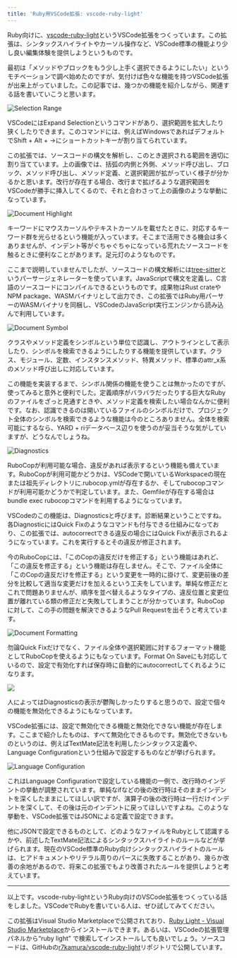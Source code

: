 ```yaml
---
title: 'Ruby用VSCode拡張: vscode-ruby-light'
---
```

Ruby向けに、[vscode-ruby-light](https://marketplace.visualstudio.com/items?itemName=r7kamura.vscode-ruby-light)というVSCode拡張をつくっています。この拡張は、シンタックスハイライトやカーソル操作など、VSCode標準の機能より少し良い編集体験を提供しようというものです。

最初は「メソッドやブロックをもう少し上手く選択できるようにしたい」というモチベーションで調べ始めたのですが、気付けば色々な機能を持つVSCode拡張が出来上がっていました。この記事では、幾つかの機能を紹介しながら、関連する話を書いていこうと思います。

![](https://lh3.googleusercontent.com/docs/AG8NV2a3p0Uk0XLpPSRt_T-dLIMyQciUN_hhCMVzXJPWNYG_gT23TpnFLgkVc5b6JkmMHr0VVSa078u1yd4AbDvXgpMSxs7cwAtRVYKcnYhcBAmzSy4meKULPOp7E1a3C0j9FjiSaWGmLw7Tqsm6Jy8CSy9b_pphlwXqMWkfWPdJhi4yT1MQH4-dz6g45jKgN-CCwOWGpdJilTCWiKrvVbDzaqEtJsmjzYGdMH2_M8RRna1f59anZvLn39DhWFbkL-ge3AVsIduIQE0jejaRXPoZmtrHkK1cJ2R_JIjmRzG-H-jNvxvZupnJesIySILK7SFZbqkCHM4NXwonevAld7ss1w3WrNrlJa7M22rZmheow7xw0c7_n5i9FGWfafaiNn-Magkfol1xdrJbiuW0b1hAnWyPizR9dq6SWw0wchlqoZjQWl6wSwqybMuaBpwlbL4ttiN4-KThpBP7BCC-96yJw32xJ_ebUvoGPSic0xmlF-ST01T0J38n6SK_FjblykLsRpmm7z8wSBy7a08L59EGV7gHv4NoU76Ha75eQlDlTn-Q_Z_MsagHpO33vvhXUJdTkmeQMLHnCngc4ApDgE7q7GTk3n1rahwn3oZv77C2wmv2PNmWZq_pxsx2sLawQkI2Z6xzex3DMZ7-_K4vabDPvwHApogehHcYyQ5_-J99LJ1UdGiu5XOTCZ3X4hkR45_6jn0O6ynXcY6YdxmOltM4adUH5nV-c16KekBZ_6OKJkY1kLd34Yey4Hq17uHtNadQAp8t6KLLBCMOJYjXmV9yycmx7g6iW55kRDIt9nnw6DaDs4IXhxKSldiYyTxJ1geR8E2ElxXPm2T_N3zjKpAf4G7lAy7Bx-GyZA43vKskrl70DfLAWMV0EQ88939Sy5kZmM3eodN4HYwiB5WgKfXPf8MmqJtVVYl57gN035OdAdEk2ObEBKfN9PiaoamBATtVF_8DoJcAjLHR4lEEYs0PKo1csuZn1cwxvLQcvzhnAavFR147fjdDIm5jTewlqg3h09p2L1aunSGlLLciv1MJjMkjRByxlq2wupwjzefaGRXPGjIc4PIVG6QSwQUFj38ieJhfz5XqYbT2IMEWim3hfIJmUFuUSh6FsfiDSU2zLzAKNLSROaEPlhuTkUGQUQu-peg4SJv54ioynkHwW7dm-HDHa2Dl-9IANjGUVUbfBflM66QI8MEjLeQc-6bWsrwgKh-Wg_762zHxDPZaCv-pYDfzQihOYSGPRG8u3Z5QxVW9QTBSuA "Selection Range")

VSCodeにはExpand Selectionというコマンドがあり、選択範囲を拡大したり狭くしたりできます。このコマンドには、例えばWindowsであればデフォルトでShift + Alt + →にショートカットキーが割り当てられています。

この拡張では、ソースコードの構文を解析し、このとき選択される範囲を適切に割り当てています。上の画像では、括弧の内側と外側、メソッド呼び出し、ブロック、メソッド呼び出し、メソッド定義、と選択範囲が拡がっていく様子が分かるかと思います。改行が存在する場合、改行まで拡げるような選択範囲をVSCodeが勝手に挿入してくるので、それと合わさって上の画像のような挙動になっています。

![](https://lh3.googleusercontent.com/docs/AG8NV2bcfBAUKJ3S8h9AOkCkQ9vKaOaI7R-0PNog31vlsjE-Oe9JhZzkPO_8BupsHOt1g_wemILa6Ru2x-jN1Vqmy1Rd_42Iz8eEno4Twygs9mwVrcsflz7xLyInWGgVCgovIYX8ihdyDNZz9S6Q9JOwH-xMA9VcV_zaWrUx9b_c_mGxxKLQQyQd71OzUpjVTgRtl4d4LjTtjWaBmhUHB_JdopgYGZzYKQ25pKGPWJrMO0-brU-YOX_cX0HRTn7wyS0u0hl7OACzmC3Aw9LmeWmDZ5ey26qcQDt6LBMry-loaYA5Yc9CIgrXilu5IzvMH_FzObocDPbg6VbvPYK9b8QOubvOHMnp-hRm0ZgBGlp7hm19RovAie6dC3xYq0jz6pTr5jGdNypHcbfym_9ABhm5Wvu0xOh_4Mx3MhNMJr0PiscrVcL443i5gF1T5fqdzhe1WRvjFZt22UiXPK_YYa-v11Wfax0X1DfxzYxhll4wcruD1wkXJpxbcDYCC7pOBU_xQa13Q0K2UHgI_W40FVnyf7ArnbU6DWowjFJkQ-Z3gvqXEmhTLiPunqsDll25liTMIASJd52kw7-JJP9FXfehzriV44O9fJRwwro7g6TT_pC1279SVC6OJ5WH1Z9AnHuFFdOwZ-3Chlo2BL0PrDrAFiCWGrKfEl0Kmn5aw6mMRYRtSBsCNAcw54U-hn0IuH_QPXxYrHZjAB1QV0gF3qfwhpB_AfM1uOAbomWH7iCnK68Q7q2_tDytLv6Lk8s85hfHNh3S8SV4uziSRLDs2ismhb7er5CwScoJcBl5CLT2LU2r3UaH7zzdSZXeMVfGboaiL8xOrvaXbFPrTPwipQNKHSSp951TQteFYnhBGw4FPUMCkU7mOHblIZt3AMvI1gdgEDF4bXgORrtT4OEITcORh4crpZ0_m3VP9AzBX7ATQporMePO1bow98U1Wv5vbr5FoeSrUGB7abEWOSGkXcBMfzbSTHV9mFLHp46LmWOMveI5Y9fkPE-QEmRZoFMN7hxZSRatmuSOlhV5Df98eLsbLb3XM2uLc_UxQ_vlPuAuTGSEcXQFAfFi9LS1_Z_zauxqHM1gJDbeDpN-u512-3XHgcVTz7FjuX5uai8wLwdv1jlxAKJA7JIE1d34CpWlSEcc6uM4J2lHSyRqeQxtSNRCe7QwuugQGYOPMhzGSjEudYsYvy8SPd4IVz1U_tk_FBhm3VUmBU1tUbTQSYRzcmGFawJdrsI2FhUxiHDrcSvMyKsWmBNHpw "Document Highlight")

キーワードにマウスカーソルやテキストカーソルを載せたときに、対応するキーワード群を光らせるという機能が入っています。そこまで活用できる機会は多くありませんが、インデント等がぐちゃぐちゃになっている荒れたソースコードを触るときに便利なことがあります。足元灯のようなものです。

ここまで説明していませんでしたが、ソースコードの構文解析には[tree-sitter](https://tree-sitter.github.io/tree-sitter/)というパーサージェネレーターを使っています。JavaScriptで構文を定義し、C言語のソースコードにコンパイルできるというものです。成果物はRust crateやNPM package、WASMバイナリとして出力でき、この拡張ではRuby用パーサーのWASMバイナリを同梱し、VSCodeのJavaScript実行エンジンから読み込んで利用しています。

![](https://lh3.googleusercontent.com/docs/AG8NV2YItgt7_nBqX2iddxZk64TjO_M00PdAlEB2hiZ5WOqCpQOVy2X1W5SUcX6KHiWTyyPoRY03atlawy2Q-CxaZnJPN1Cp876ityHreokxSmuBplQkptn2SPBusTvtsgZCVCQq38OcXWfsxDd0NpLReZmmbtb4u48YJLg12HFcBkVi-4wqaZ3Nb6Fa07YHjzaL8KsuLm8u14ZEc_r3YTE2KkPE5sp3ZpEPXtW-4WtcmQ-VhW21Uq2KjVtwhYDAQTus6bHo9ZhhtrrBzQaEckO2wsNu69aLRki0dEEhS2xIZJR2nVqDv_l2R8PrQw8PDBU_94x562sYEl-xmKn39HD0v2wo-mgConsS8ABRNMwJrd2UjCTJibI6RJGZOi-V6_vmDn2vGANl_CRG2nWwCIXAeU-jaxHUsehiw4WTEoapitK1UJ9g66FiQifFNyD8pHPLGTOgSf_BDqySRBp41GgMBOKZKka7oI9Ew21YjRy0TzY0AtpO8eDmoQgHzrLU_FXH9pGDEje1hN1zGhKQqN42zPbMoy8i6qHHsQDK04CkXRITuBoBMwjYNxtyYrTP0eaD6O3WWEwSJkt0X70rofD0sHNFxQVhymEIsypkw68kxG-Kzlz3Zw684zagJgHUZuTa8cu83yb6tDB9YE60XfumMqYyyiGup2iBXeoo9uXpkkqqRiHVCZHfcOA6ybz46pldj6CYPGbUQwiuN5O5-HBPFKngecMhRwksApsuz3JWveZ1EsMWaQyHdFg76GcnN2f5P8lZWCgwMWdS7HqdZAzOG4XzUlFUHp0zCVlWaDFfe8ZI2fuyoLARcKWcGlMs16t3czvgiYPJnKaGLgp7CC94wACJ_xDAJxclM6zSM53wZfy8zayYX7RTQPEich1Xa6rtQIEAhEwj8FULvpLg_4MODWxVSFCeGn12n2weP38BCR6ggmYcX9DCWpG6iOshowOubD5dMrn4APnmsKrfLXFn3xD5RVyKEh5Odxah39nDe4wXlABEcxKFom3WsL2bFrbEX3xLJ8i6hkegNjXGUQs96Tvpq-aMPNgL5M0y3TmHnYXEnCmbFbnJn1uFdltByeBWQRD7zUKR97mJt-uw7HfGkbejrH8ePUZaUih12ZBH8WlYopQLQHK0LnSYPNVh1QCTyXZDfK9fsRGTlziC-BPwt_iTKMZAwvUgUvWMaMgwRTYCZ6I0rbl_R-wZlILSIa5U6C_wPq0Nfj1WUjuMc-zIxxCZf3N7wsMpCH_CsYEuv4juECwSjA "Document Symbol")

クラスやメソッド定義をシンボルという単位で認識し、アウトラインとして表示したり、シンボルを検索できるようにしたりする機能を提供しています。クラス、モジュール、定数、インスタンスメソッド、特異メソッド、標準のattr\_x系のメソッド呼び出しに対応しています。

この機能を実装するまで、シンボル関係の機能を使うことは無かったのですが、使ってみると意外と便利でした。定義順序がバラバラだったりする巨大なRubyのファイルをざっと見通すときや、メソッド定義を検索したい場合なんかに便利です。なお、認識できるのは開いているファイルのシンボルだけで、プロジェクト全体のシンボルを検索できるような機能は今のところありません。全体を検索可能にするなら、YARD + riデータベース辺りを使うのが妥当そうな気がしていますが、どうなんでしょうね。

![](https://lh3.googleusercontent.com/docs/AG8NV2bKiSYqdFrcGSM0fzp2S2Y3eeEZ5WbTEAZBP-f6MtLN9_ygNXc1f8c-5LL1ZFuIrosWyFFjBvAdBXZckoZOiQD3JHhlBkJOuIJ64s6RNwtd8PPRdnPBmYB8x-lPhHOOzHTYjSFejFE1RySU8XpnUQea71DxT9yffc3365llWuG-aXfrbi1kWDYPGGfHVUE6u9Sd0TG18iyrSgQEe7gv0RxWpvOLFHIzgnu0t9mY41j1DBobEqO1ZlnKVf09s_74GpccWV-j6bihKFntUkhbm3rz8qqeiEUCXDCRl7eZRr7Rom28fXZcw19ejqtDIcfhIAhnYvh4WeOka7IrlSnWV22bRuMtmwcFtdsShlTf1vEHr10oFfG12oohOn8E9BehyJya0ZiqiAemcngvfbIDYOHkza1Scq329076zyPRCCl_SUbx_tctlor5D-e4UQzIRV7i27_EprOkZQmrBBwOPRqfKEjx8HGArx3EzURemMtQ9tCOj1LGtkf1Dy8HqT6iLVG8PEAIeXusyp6r5E6oF-a9mJquwgZxRo6NKba9KTkLBQp1_1KM-YTOTx8l9sjiG2Q5rgCYfXi-UlzgDPyA_pbQWdP9m7o0LJyfZWGe7E97vttsAJOhffuLGT0_VyL3kqgW-OCpLvk9BfvmR4CQ3RmXIXYZEdF9kC4cH6cq-ZV_h6MJ0TooblOXnJ9RUUPISKuNP_08XC8kgx_VybuKVniE6LABGxN53wR4FINb-AUDqYiyo3VKK8R2YWHYA1pCc29VYaelao0mSmRkS5kwweNDjIMHB5-rca0tFBFEAu4CbmUO8j7S9b_HHvXfj2TEQxkNSgse8CeqC1l9lmJd4bFqyDbR_pOw70ySplS12FJ3Q3V6YEOO7hnCNhqg3b5GQtdHYp0OYTQOr3cRxzRRXn44uVMw4GeOXBLFvuUPlInsr0RmcvvO2ay4HQyC2qovWYAWPTFpmkeoyeZybgOF6GYu_Id_QZioIZYqdoHnA8imimWRONYxW9s__KRsDgRNER_s_14GbmOvHc0I57wDRkBtRmZm1ND_iJGtRAduOWAbxdIK46zxyNfjfJfR7ylaNcAEi2yQXsvFDEwIZw6EGeeiYc50hUfTDvSJaC5ZF0NzOe-NSxvDxDygUhlmhwzM_c67LwnY24g1Zlbeq6EgVBw4vkEEajaJT56NdfFRcBqzyqxs-NVinneKlsYqM8sB5HP4jj5JSbbKjF5Ltm0CGQdmAjEAXfCR6R6-Jzn3ca8fEffwXA "Diagnostics")

RuboCopが利用可能な場合、違反があれば表示するという機能も備えています。RuboCopが利用可能かどうかは、VSCodeで開いているWorkspaceの現在または祖先ディレクトリに.rubocop.ymlが存在するか、そしてrubocopコマンドが利用可能かどうかで判定しています。また、Gemfileが存在する場合はbundle exec rubocopコマンドを利用するようになっています。

VSCodeのこの機能は、Diagnosticsと呼びます。診断結果ということですね。各DiagnosticにはQuick Fixのようなコマンドも付与できる仕組みになっており、この拡張では、autocorrectできる違反の場合にはQuick Fixが表示されるようになっています。これを実行するとその違反が修正されます。

今のRuboCopには、「このCopの違反だけを修正する」という機能はあれど、「この違反を修正する」という機能は存在しません。そこで、ファイル全体に「このCopの違反だけを修正する」という変更を一時的に掛けて、変更前後の差分を比較して適当な変更だけを加えるという工夫をしています。単純な修正だとこれで問題ありませんが、順序を並べ替えるようなタイプの、違反位置と変更位置が離れている類の修正だと失敗してしまうことが分かっています。RuboCopに対して、この手の問題を解決できるようなPull Requestを出そうと考えています。

![](https://lh3.googleusercontent.com/docs/AG8NV2afz18270LrPmeAGaaGc4-WEdInl37yigSIErEmd5RUXipc-FL8Klv0utrv9btKIehx7d05_Mfryw6p-VeQZImwGZWF35zP7NAD52Eq2hKeHqc-_fn3UEWn06psQjfIax3gB5etgoBh3-4Zz9cEG2vaM4G93AzLr0CJy1FTFw9gU1kct6Cp7DKqlx16wsdpIIpI0L3JHfnFl-FKsHIkXLUjrDPu8GxmX-4n08gDUnHdDiCqDsSe09tpECaQOH8YrIQx6pfsFZJVObq1sZyMGEfoPvNtzbhtM4PZGT7Db31NqzOOWHJ_w_nIBtwODQNtAiukWvsxNHcqFWdE828gDNQHocIgF11Ma-oREkay1Qa-pzJ_x0DbbcWzkeKRq5K6FMprlLu7MEuE-__oTj-2Lztx2Ua8iucJW-wZ7cB2J_oLoZV0eaBNci-M8PO2ooRFo6HQ76mQdVXuvSa_236-FIi8aJUt31sH2QGuyUgt7MDrzH1YYQ23C9ZcVhS8u1x5t8ZqVCNxScEZS5aPMuo_v_pZmIcTt3DL3-G3wAk-m1Eafcgf-MtzI_ZDQcVn97tZXRwJXUvj8Plxo4XctC1PJ54QZa4hM8N9h1w7qAZ2X47aRelDVanhx0Uhx8mNbo0ExnNu0tvYCgyeYCyaVye39WoDWRIdAIDa88myhfk_8uuxzhbibwb8DW-0dLhW45WE_GFHG4eBqQclOym5o_cUBXUQNDoizESDPp56DSy0Zsgxyfv_1dWbm-T3TeWr5LxKsq2-WaSxFXMRbRDd0ziI8xLJ58pf94K2FPEZNSdceQQtx9n6XbdN-QP6oQdMK0nBmsn0ruUjN27BvxFLFgL0ndKG6DnGeKl-HTQkmLs7JqlOc6jEgrgRrneDRmXvUAL_Wgu6KIJvLMwlQhB8d-yR5fyyDopEJLNX0IhdwDeFzAKHURyvVqKP9IrMx62seME4fR950VHSjMSVGt5kx38zxt3-PjDykeSHhnKTp-FPgAIzyzTfOuLAX_M78YpP_FuGuzJTmIZtmfDyE-M6b5IVABjOyb7xJm21U3ZB7P0aaYTurH5xRIaXkaalKCq-tMg9ARyJcYZg9wBE16rmAp4ep9_OLswcr-xd932Gf2_-ujlyxidWBfZ7pMpD4kzET4EPnli4IlG1ZZus9fhiXhLbwp1VOOI70PL38gjfTGpQnH5qRgSPENUSAgTr8oJUcw2W7jW51eyfzO-dM3OpchsQzOr-r0B53NdD8zin30-Jmb5YCpBQew "Document Formatting")

勿論Quick Fixだけでなく、ファイル全体や選択範囲に対するフォーマット機能としてRuboCopを使えるようにもなっています。Format On Saveにも対応しているので、設定で有効化すれば保存時に自動的にautocorrectしてくれるようになります。

![](https://lh3.googleusercontent.com/docs/AG8NV2YqPcPbGpX3MB6694Ae2L7I86N07ovVNmQEzg2J8fXsQbBeL93CEQqNWUaVAXVEFDCkFJ4E2oP-mBowQgb43lVRuwHyMQphF8hTNn2sHejz4sxx9LdjczQVayuM-pffjXemxgORVU1gqc3Danl0F8DpGwd8WHEv20XThEDpvk0LNzBtfJ7_JtNmTc4ee-mLzx5mE2TMzjwveMyZSkJZjQiXPpca7LQx-e54OP8ZIbvL9oPlXkut-RG9yuP05yo8lRVA1KlSmxubliKtLrs73T6S3ILhpgML2PXonNA5qNQRFs8I5L9q593nx1B839Yct2k6YJXpR1UMHwBuIax4h3v5svHG3QqBdkvj8VjK9pFYsLZopauMlp_hf5Xvc_XVrlBkvxaIsit270khiiqbSkt_Zuug029oKEsn5dDpj4lGXcqAkvClwf-iTAJ0BuHlmEQwgViWz6GzbC56i4GdipIdOS1cfqydQa17hoaIDJ814a4ypcpKtnQS-aXgYJVKpjCgz7lTCKrY4OlElgtlvI9pqcgwaA7ef-G9UgPm73_y1YOoEtRK00tzoZEu3gF6qJyiyxTPCauwiKQiDiLAenEfyJobVpuGZa6H0MR0HdmCO9fYNCJsF4gzXXen6cO3gCSkhHOR3yTLmv--89HWiLIxX2owdrS2yjLyZys5nLA2TunhRKYBpV8qjTDyd2KW-Isyyzh3FRn6rpNn3VuFh9jI5wk4XYvXmEgTheMVl1eb5YNYU69S-o9GVcbkDuc_mzjN83wllAorMdAlja0Nu8hmwv6zy2uTZctQxAP3xujUA82UxzHnPwUhOH9IHUJ07Xy3nk-GDxMwpdv6ZYJ7IWDS-nCIYn9gaF1GKt0g1iLC67nfD2h85nYySd59A2GGRGST1SRShKF1OZyg8wvkvyIsUyPy72eUzOFWPD1ciF1CwSIJILYpC53RDc86VqH0yTuemug2t5y_M5mohG6deL3pT7je-qU8PkE4_jUZ3gP1dYOl09iHlt3fVOzL-C-nFEXX3IbUQRKPF4tnCs2b7W19RLGzFSu4kRwbYUenGOEdgJJMQiezwG_hzJdxLW8Gw6L7IMEBUVI5ljrYjVZRF7yMOXxMTxJNEAsGAf-rXnT7dE6Dlo-xJIcUdb8VM9H1YSvCsMD9qZMHJx48hjtStBLRw5qnCb5SaFXdwORzvUAnSm9HgiNYmOhbU630wCbmIYhr8odBYju3LioObRZYVn9G3E1NJXbqc5msYL4w87_J6Xo6NA)

人によってはDiagnosticsの表示が鬱陶しかったりすると思うので、設定で個々の機能を無効化できるようにもなっています。

VSCode拡張には、設定で無効化できる機能と無効化できない機能が存在します。ここまで紹介したものは、すべて無効化できるものです。無効化できないものというのは、例えばTextMate記法を利用したシンタックス定義や、Language Configurationという仕組みで設定するものなどが挙げられます。

![](https://lh3.googleusercontent.com/docs/AG8NV2ZY3ZvpJx8x-57twB4yjS4wH0DW0AjZnkuzAOHMXROjAN7Da7_RtDy3dm82GmIpJ40HH7vqY7WXoHUje_7AcSH32VOWaFtwrfSs_uZGjDWRM1MZiyX2oS3b6CgBsYDBqkXY21wIegeBHSlPKYYX2zhCwhSlGeI33fSEGusxsuVbWH0_yUTLYWOWAXpDcxbYZdsq1t35b-3GmLBuLCxGikAqK8Wyxnbd1fmb_OrmegNRnyZw-SEST7pd2BOPZsLBrEfTbIiYOQWYkFqA3a5DXpdrgI6KtHufk3UoKL00A3yfhLcXSYJbpj5tId1U_VvRuzqm4W48JxzgnK1F0oixolvMnhYEmHOP7afo-7jrYQHxq3WN95SsXNuyG4qgRsAY3MyoThLVfoiNIMfcAG55NOqt-5D4EBNhZWz2vab6WT2ljFoivRCoVm-12JzBad4nBPZG_LCnvN8X1z82jetHj7YOd78PjosKIns_QCS2Jepamn3bp0xPEAaow7m6Jcj2RPET5Z_z3MdTvPPgDl3Z9FxdXEMcFEY8aGAF8L1IDtBUBLSRm88brF5iLXc6s1SZiKtA6Q5pnLcB_ERpeVt5c34l509NBuQ-xOXB1ZQa1Z5lDDq2t012XfoYaZVAn7w8b8Vid5OAWBF8XwCLIbX0UDcLgPwsATeW0P0PIAI-HsmUJwwQ79bkds3WMsN6pvLSgJTL6TswQ5GDMVpruoDxNFDg4iOsKHldJ4dLAlTB_C0TGMgpiGnWQLkAcoaTVSvpm9GoMjnEsY7euigVa3HYp7bicjGvpgHcv3hN8h_xWPbr8ck146Ac-dKgqwj3kULd8i9TKgxajiRQ71esgFmkbLhaGiSUVWOT-sgYZDSetnF2V2PWx9eskCgbmkK1Kp_KEw3xnqKRqtV-FSOlaqxH3eupAw9778XskbyKhOVk3uHbpOhKILaoPSCcD5VuTk4wpnQ-Hjq8xOWNa4aRWixzcBOc4lJc4zfPKF3UaBNEaeyE8IM4CW1Icb97Ukq71h4eBpdVRZfE0UhHvMiogklknrYZsQ8JUT5swrPxWIbksny0CdaZdlCOdrs4aJ8afZJuPIcHeXIX_vJGoEJ2LM-iSyWHatFYxtZxQg_YW3qbBbnReFBd7ot_NsHwBNez-cSOePZG3TAYQBQ99mViCtz6RpnxamLc-V1ExCeEwn_eyd5IgPWuLwWZbyLDKJlLuKl6tyFo_vunJlW5LRnyA-FGS6ALuphYvmBg4mSrvMJjUuf3m_iFXw "Language Configuration")

これはLanguage Configurationで設定している機能の一例で、改行時のインデントの挙動が調整されています。単純なifなどの後の改行時はそのままインデントを深くしたままにしてほしい訳ですが、演算子の後の改行時は一行だけインデントを深くして、その後は元のインデントに戻ってほしいですよね。このような挙動を、VSCode拡張ではJSONによる定義で設定できます。

他にJSONで設定できるものとして、どのようなファイルをRubyとして認識するかや、前述したTextMate記法によるシンタックスハイライトのルールなどが挙げられます。現在のVSCode標準のRuby向けシンタックスハイライトのルールは、ヒアドキュメントやリテラル周りのパースに失敗することがあり、幾らか改善の余地があるので、将来この拡張でもより改善されたルールを提供しようと考えています。

* * *

以上です。vscode-ruby-lightというRuby向けのVSCode拡張をつくっている話をしました。VSCodeでRubyを書いている人は、ぜひ試してみてください。

この拡張はVisual Studio Marketplaceで公開されており、[Ruby Light - Visual Studio Marketplace](https://marketplace.visualstudio.com/items?itemName=r7kamura.vscode-ruby-light)からインストールできます。あるいは、VSCodeの拡張管理パネルから“ruby light” で検索してインストールしても良いでしょう。ソースコードは、GitHubの[r7kamura/vscode-ruby-light](https://github.com/r7kamura/vscode-ruby-light)リポジトリで公開しています。
